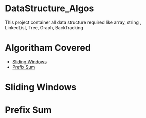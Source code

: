 # DataStructure_Algos
This project container all data structure required like array, string , LinkedList, Tree, Graph, BackTracking

# Algoritham Covered 
- [Sliding Windows](#sliding-windows)
- [Prefix Sum](#prefix-sum)



# Sliding Windows



# Prefix Sum